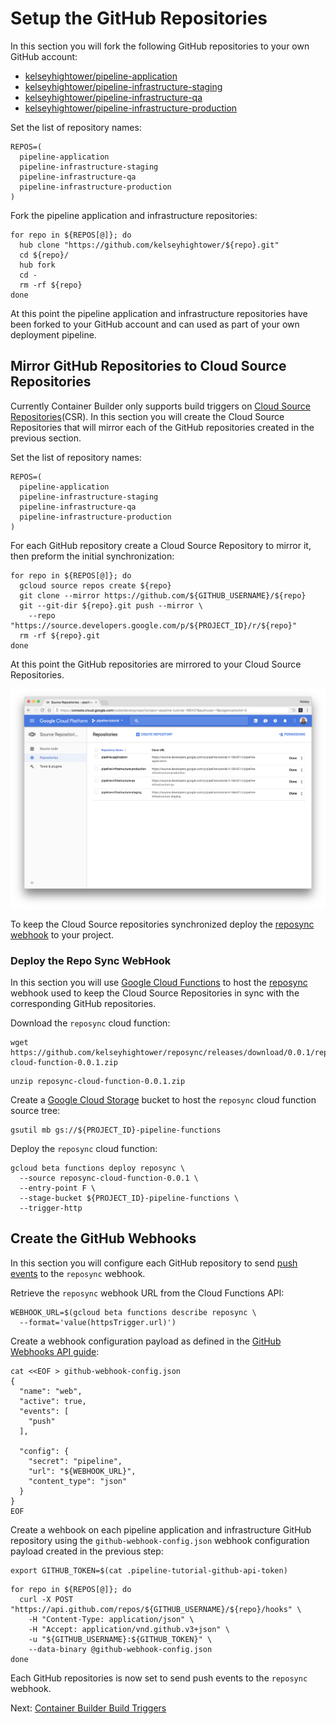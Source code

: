 # Setup the GitHub Repositories

In this section you will fork the following GitHub repositories to your own GitHub account:

* [kelseyhightower/pipeline-application](https://github.com/kelseyhightower/pipeline-application)
* [kelseyhightower/pipeline-infrastructure-staging](https://github.com/kelseyhightower/pipeline-infrastructure-staging)
* [kelseyhightower/pipeline-infrastructure-qa](https://github.com/kelseyhightower/pipeline-infrastructure-qa)
* [kelseyhightower/pipeline-infrastructure-production](https://github.com/kelseyhightower/pipeline-infrastructure-production)

Set the list of repository names:

```
REPOS=(
  pipeline-application
  pipeline-infrastructure-staging
  pipeline-infrastructure-qa
  pipeline-infrastructure-production
)
```

Fork the pipeline application and infrastructure repositories:

```
for repo in ${REPOS[@]}; do
  hub clone "https://github.com/kelseyhightower/${repo}.git"
  cd ${repo}/
  hub fork
  cd -
  rm -rf ${repo}
done
```

At this point the pipeline application and infrastructure repositories have been forked to your GitHub account and can used as part of your own deployment pipeline.


## Mirror GitHub Repositories to Cloud Source Repositories

Currently Container Builder only supports build triggers on [Cloud Source Repositories](https://cloud.google.com/source-repositories)(CSR). In this section you will create the Cloud Source Repositories that will mirror each of the GitHub repositories created in the previous section.

Set the list of repository names:

```
REPOS=(
  pipeline-application
  pipeline-infrastructure-staging
  pipeline-infrastructure-qa
  pipeline-infrastructure-production
)
```

For each GitHub repository create a Cloud Source Repository to mirror it, then preform the initial synchronization:

```
for repo in ${REPOS[@]}; do
  gcloud source repos create ${repo}
  git clone --mirror https://github.com/${GITHUB_USERNAME}/${repo}
  git --git-dir ${repo}.git push --mirror \
    --repo "https://source.developers.google.com/p/${PROJECT_ID}/r/${repo}"
  rm -rf ${repo}.git
done
```

At this point the GitHub repositories are mirrored to your Cloud Source Repositories.

![Image of GCP Source Repositories UI](images/source-repos.png)

To keep the Cloud Source repositories synchronized deploy the [reposync webhook](https://github.com/kelseyhightower/reposync) to your project.

### Deploy the Repo Sync WebHook

In this section you will use [Google Cloud Functions](https://cloud.google.com/functions/) to host the [reposync](https://github.com/kelseyhightower/reposync) webhook used to keep the Cloud Source Repositories in sync with the corresponding GitHub repositories.

Download the `reposync` cloud function:

```
wget https://github.com/kelseyhightower/reposync/releases/download/0.0.1/reposync-cloud-function-0.0.1.zip
```

```
unzip reposync-cloud-function-0.0.1.zip
```

Create a [Google Cloud Storage](https://cloud.google.com/storage) bucket to host the `reposync` cloud function source tree:

```
gsutil mb gs://${PROJECT_ID}-pipeline-functions
```

Deploy the `reposync` cloud function:

```
gcloud beta functions deploy reposync \
  --source reposync-cloud-function-0.0.1 \
  --entry-point F \
  --stage-bucket ${PROJECT_ID}-pipeline-functions \
  --trigger-http
```

## Create the GitHub Webhooks

In this section you will configure each GitHub repository to send [push events](https://developer.github.com/webhooks/#events) to the `reposync` webhook.

Retrieve the `reposync` webhook URL from the Cloud Functions API:

```
WEBHOOK_URL=$(gcloud beta functions describe reposync \
  --format='value(httpsTrigger.url)')
```

Create a webhook configuration payload as defined in the [GitHub Webhooks API guide](https://developer.github.com/v3/repos/hooks/#create-a-hook):

```
cat <<EOF > github-webhook-config.json
{
  "name": "web",
  "active": true,
  "events": [
    "push"
  ],

  "config": {
    "secret": "pipeline",
    "url": "${WEBHOOK_URL}",
    "content_type": "json"
  }
}
EOF
```

Create a wehbook on each pipeline application and infrastructure GitHub repository using the `github-webhook-config.json` webhook configuration payload created in the previous step:

```
export GITHUB_TOKEN=$(cat .pipeline-tutorial-github-api-token)
```

```
for repo in ${REPOS[@]}; do
  curl -X POST "https://api.github.com/repos/${GITHUB_USERNAME}/${repo}/hooks" \
    -H "Content-Type: application/json" \
    -H "Accept: application/vnd.github.v3+json" \
    -u "${GITHUB_USERNAME}:${GITHUB_TOKEN}" \
    --data-binary @github-webhook-config.json
done
```

Each GitHub repositories is now set to send push events to the `reposync` webhook.

Next: [Container Builder Build Triggers](build-triggers.md)
